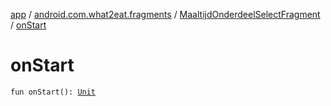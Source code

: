 [app](../../index.md) / [android.com.what2eat.fragments](../index.md) / [MaaltijdOnderdeelSelectFragment](index.md) / [onStart](./on-start.md)

# onStart

`fun onStart(): `[`Unit`](https://kotlinlang.org/api/latest/jvm/stdlib/kotlin/-unit/index.html)